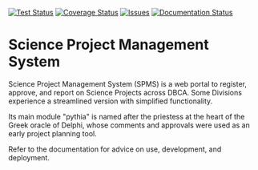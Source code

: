 [![Test Status](https://circleci.com/gh/dbca-wa/sdis.svg?style=svg)](https://circleci.com/gh/dbca-wa/sdis)
[![Coverage Status](https://coveralls.io/repos/github/dbca-wa/sdis/badge.svg?branch=master)](https://coveralls.io/github/dbca-wa/sdis?branch=master)
[![Issues](https://img.shields.io/static/v1?label=docs&message=Issues&color=brightgreen)](https://github.com/dbca-wa/sdis/issues)
[![Documentation Status](https://readthedocs.org/projects/sdis/badge/?version=latest)](http://sdis.readthedocs.io/?badge=latest)

Science Project Management System
======================================
Science Project Management System (SPMS) is a web portal to register, approve, and report on Science Projects across DBCA.
Some Divisions experience a streamlined version with simplified functionality.

Its main module "pythia" is named after the priestess at the heart of the
Greek oracle of Delphi, whose comments and approvals were used as an early
project planning tool.

Refer to the documentation for advice on use, development, and deployment.